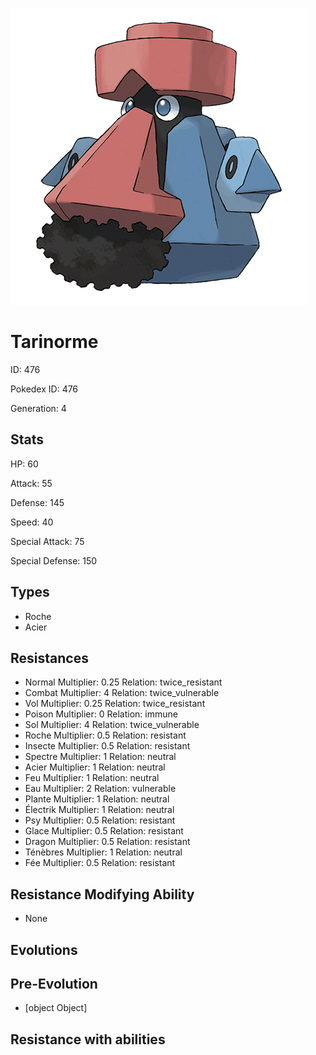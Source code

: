 ![](https://raw.githubusercontent.com/PokeAPI/sprites/master/sprites/pokemon/other/official-artwork/476.png)

# Tarinorme
ID: 476

Pokedex ID: 476

Generation: 4

## Stats

HP: 60

Attack: 55

Defense: 145

Speed: 40

Special Attack: 75

Special Defense: 150

## Types

- Roche
- Acier
## Resistances

- Normal Multiplier: 0.25 Relation: twice_resistant
- Combat Multiplier: 4 Relation: twice_vulnerable
- Vol Multiplier: 0.25 Relation: twice_resistant
- Poison Multiplier: 0 Relation: immune
- Sol Multiplier: 4 Relation: twice_vulnerable
- Roche Multiplier: 0.5 Relation: resistant
- Insecte Multiplier: 0.5 Relation: resistant
- Spectre Multiplier: 1 Relation: neutral
- Acier Multiplier: 1 Relation: neutral
- Feu Multiplier: 1 Relation: neutral
- Eau Multiplier: 2 Relation: vulnerable
- Plante Multiplier: 1 Relation: neutral
- Électrik Multiplier: 1 Relation: neutral
- Psy Multiplier: 0.5 Relation: resistant
- Glace Multiplier: 0.5 Relation: resistant
- Dragon Multiplier: 0.5 Relation: resistant
- Ténèbres Multiplier: 1 Relation: neutral
- Fée Multiplier: 0.5 Relation: resistant
## Resistance Modifying Ability

- None

## Evolutions

## Pre-Evolution

- [object Object]

## Resistance with abilities
